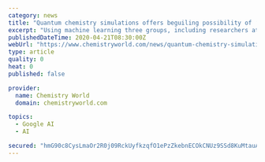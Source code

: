 ```yaml
---
category: news
title: "Quantum chemistry simulations offers beguiling possibility of ‘solving chemistry’"
excerpt: "Using machine learning three groups, including researchers at IBM and DeepMind, have simulated atoms and small molecules more accurately than existing quantum chemistry methods. In separate papers on the arXiv preprint server the teams each use neural networks to represent wave functions of electrons that surround the molecules’ atoms."
publishedDateTime: 2020-04-21T08:30:00Z
webUrl: "https://www.chemistryworld.com/news/quantum-chemistry-simulations-offers-beguiling-possibility-of-solving-chemistry/4011541.article"
type: article
quality: 0
heat: 0
published: false

provider:
  name: Chemistry World
  domain: chemistryworld.com

topics:
  - Google AI
  - AI

secured: "hmG90c8CysLmaOr2R0j09RckUyfkzqfO1ePzZkebnECOkCNUz9SSd8KuMtauAYE9uSyetlSzq/seGIW9oVQsqYkonv7AoFoy9iFlEuBINy83bhACreFsvvAhZBH9ELSzsmnDt+uqdQTbU2RbdxRu/Qn2cS+u1BAMsAmfJYCH9TCNTWJtab4+2/Kw/LQTKNCxX8niWrsRghdVUzvo/DIWJQabLBE0bldNlWAs/LzTErmPMdW5y4FMN1mZWyaBx0A0/SEumXa3jpWG6CM1g3R1/WcFIdqD0euh9DB8Ts/dyYBBWJuqsqOazYde1TsAoiSVdxawB9Iwd/sxwi8weuV5C/HdyN+rgn2BKR88kOnt0Dd/1mxGPqUxameV/cnSW+QJA9t5EnyjAKH5MsClsbYIfgIfRMTmeyUcrfPLvuEbB2It2imEoX8v5zCtT/x8VhpM6gQaAvNoC43leQC0g8mT4QmzatWAWxPuXn/n0+ws7g8=;gc6V5Srdzv8xAsua3SequA=="
---
```


